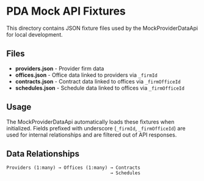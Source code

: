 # PDA Mock API Fixtures

This directory contains JSON fixture files used by the MockProviderDataApi for local development.

## Files

- **providers.json** - Provider firm data
- **offices.json** - Office data linked to providers via `_firmId`
- **contracts.json** - Contract data linked to offices via `_firmOfficeId` 
- **schedules.json** - Schedule data linked to offices via `_firmOfficeId`

## Usage

The MockProviderDataApi automatically loads these fixtures when initialized. Fields prefixed with underscore (`_firmId`, `_firmOfficeId`) are used for internal relationships and are filtered out of API responses.

## Data Relationships

```
Providers (1:many) → Offices (1:many) → Contracts
                                      → Schedules
```
